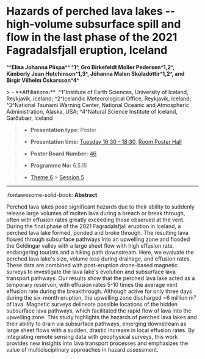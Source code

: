 # Hazards of perched lava lakes -- high-volume subsurface spill and flow in the last phase of the 2021 Fagradalsfjall eruption, Iceland

**^^Elisa Johanna Piispa^^ ^1^, Gro Birkefeldt Moller Pedersen^1,2^, Kimberly Jean Hutchinson^1,3^, Jóhanna Malen Skúladóttir^1,2^, and Birgir Vilhelm Óskarsson^4^**

<!-- more -->> - **Affiliations:**  ^1^Institute of Earth Sciences, University of Iceland, Reykjavik, Iceland; ^2^Icelandic Meteorological Office, Reykjavik, Iceland; ^3^National Tsunami Warning Center, National Oceanic and Atmospheric Administration, Alaska, USA; ^4^Natural Science Institute of Iceland, Garðabær, Iceland 

> - **Presentation type:** Poster

> - **Presentation time:** [Tuesday 16:30 - 18:30](../sessions_comparison.md#__tabbed_2_6), [Room Poster Hall](../maps_venue.md#__tabbed_1_1)

> - **Poster Board Number:** [46](../map_poster_boards.md#tuesday)

> - **Programme No:** 6.5.15

> - [Theme 6](../theme6.md) > [Session 5](../sessions/session-6-5.md)

--- 

:fontawesome-solid-book: **Abstract**

Perched lava lakes pose significant hazards due to their ability to suddenly release large volumes of molten lava during a breach or break through, often with effusion rates greatly exceeding those observed at the vent. During the final phase of the 2021 Fagradalsfjall eruption in Iceland, a perched lava lake formed, ponded and broke through. The resulting lava flowed through subsurface pathways into an upwelling zone and flooded the Geldingar valley with a large sheet flow with high effusion rate, endangering tourists and a hiking path downstream.
Here, we evaluate the perched lava lake's size, volume loss during drainage, and effusion rates. These data are combined with post-eruption drone-based magnetic surveys to investigate the lava lake's evolution and subsurface lava transport pathways. Our results show that the perched lava lake acted as a temporary reservoir, with effusion rates 5-10 times the average vent effusion rate during the breakthrough. Although active for only three days during the six-month eruption, the upwelling zone discharged ~6 million m³ of lava. Magnetic surveys delineate possible locations of the hidden subsurface lava pathways, which facilitated the rapid flow of lava into the upwelling zone.
This study highlights the hazards of perched lava lakes and their ability to drain via subsurface pathways, emerging downstream as large sheet flows with a sudden, drastic increase in local effusion rates. By integrating remote sensing data with geophysical surveys, this work provides new insights into lava transport processes and emphasizes the value of multidisciplinary approaches in hazard assessment.

